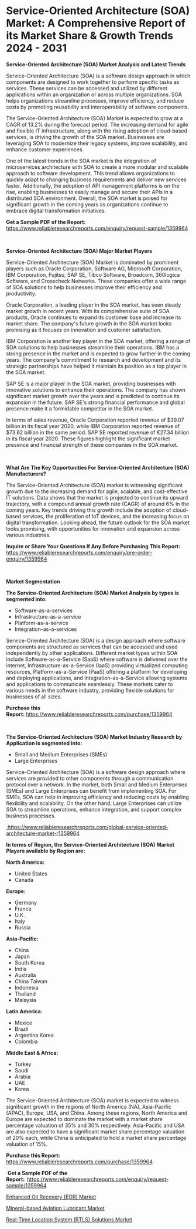 <p><h1>Service-Oriented Architecture (SOA) Market: A Comprehensive Report of its Market Share & Growth Trends 2024 - 2031</h1></p><p><strong>Service-Oriented Architecture (SOA) Market Analysis and Latest Trends</strong></p>
<p><p>Service-Oriented Architecture (SOA) is a software design approach in which components are designed to work together to perform specific tasks as services. These services can be accessed and utilized by different applications within an organization or across multiple organizations. SOA helps organizations streamline processes, improve efficiency, and reduce costs by promoting reusability and interoperability of software components.</p><p>The Service-Oriented Architecture (SOA) Market is expected to grow at a CAGR of 13.2% during the forecast period. The increasing demand for agile and flexible IT infrastructure, along with the rising adoption of cloud-based services, is driving the growth of the SOA market. Businesses are leveraging SOA to modernize their legacy systems, improve scalability, and enhance customer experiences.</p><p>One of the latest trends in the SOA market is the integration of microservices architecture with SOA to create a more modular and scalable approach to software development. This trend allows organizations to quickly adapt to changing business requirements and deliver new services faster. Additionally, the adoption of API management platforms is on the rise, enabling businesses to easily manage and secure their APIs in a distributed SOA environment. Overall, the SOA market is poised for significant growth in the coming years as organizations continue to embrace digital transformation initiatives.</p></p>
<p><strong>Get a Sample PDF of the Report:&nbsp;</strong> <a href="https://www.reliableresearchreports.com/enquiry/request-sample/1359964">https://www.reliableresearchreports.com/enquiry/request-sample/1359964</a></p>
<p>&nbsp;</p>
<p><strong>Service-Oriented Architecture (SOA) Major Market Players</strong></p>
<p><p>Service-Oriented Architecture (SOA) Market is dominated by prominent players such as Oracle Corporation, Software AG, Microsoft Corporation, IBM Corporation, Fujitsu, SAP SE, Tibco Software, Broadcom, 360logica Software, and Crosscheck Networks. These companies offer a wide range of SOA solutions to help businesses improve their efficiency and productivity.</p><p>Oracle Corporation, a leading player in the SOA market, has seen steady market growth in recent years. With its comprehensive suite of SOA products, Oracle continues to expand its customer base and increase its market share. The company's future growth in the SOA market looks promising as it focuses on innovation and customer satisfaction.</p><p>IBM Corporation is another key player in the SOA market, offering a range of SOA solutions to help businesses streamline their operations. IBM has a strong presence in the market and is expected to grow further in the coming years. The company's commitment to research and development and its strategic partnerships have helped it maintain its position as a top player in the SOA market.</p><p>SAP SE is a major player in the SOA market, providing businesses with innovative solutions to enhance their operations. The company has shown significant market growth over the years and is predicted to continue its expansion in the future. SAP SE's strong financial performance and global presence make it a formidable competitor in the SOA market.</p><p>In terms of sales revenue, Oracle Corporation reported revenue of $39.07 billion in its fiscal year 2020, while IBM Corporation reported revenue of $73.62 billion in the same period. SAP SE reported revenue of €27.34 billion in its fiscal year 2020. These figures highlight the significant market presence and financial strength of these companies in the SOA market.</p></p>
<p>&nbsp;</p>
<p><strong>What Are The Key Opportunities For Service-Oriented Architecture (SOA) Manufacturers?</strong></p>
<p><p>The Service-Oriented Architecture (SOA) market is witnessing significant growth due to the increasing demand for agile, scalable, and cost-effective IT solutions. Data shows that the market is projected to continue its upward trajectory, with a compound annual growth rate (CAGR) of around 6% in the coming years. Key trends driving this growth include the adoption of cloud-based services, the proliferation of IoT devices, and the increasing focus on digital transformation. Looking ahead, the future outlook for the SOA market looks promising, with opportunities for innovation and expansion across various industries.</p></p>
<p><strong>Inquire or Share Your Questions If Any Before Purchasing This Report:</strong> <a href="https://www.reliableresearchreports.com/enquiry/pre-order-enquiry/1359964">https://www.reliableresearchreports.com/enquiry/pre-order-enquiry/1359964</a></p>
<p>&nbsp;</p>
<p><strong>Market Segmentation</strong></p>
<p><strong>The Service-Oriented Architecture (SOA) Market Analysis by types is segmented into:</strong></p>
<p><ul><li>Software-as-a-services</li><li>Infrastructure-as-a-service</li><li>Platform-as-a-service</li><li>Integration-as-a-services</li></ul></p>
<p><p>Service-Oriented Architecture (SOA) is a design approach where software components are structured as services that can be accessed and used independently by other applications. Different market types within SOA include Software-as-a-Service (SaaS) where software is delivered over the internet, Infrastructure-as-a-Service (IaaS) providing virtualized computing resources, Platform-as-a-Service (PaaS) offering a platform for developing and deploying applications, and Integration-as-a-Service allowing systems and applications to communicate seamlessly. These markets cater to various needs in the software industry, providing flexible solutions for businesses of all sizes.</p></p>
<p><strong>Purchase this Report:&nbsp;</strong><a href="https://www.reliableresearchreports.com/purchase/1359964">https://www.reliableresearchreports.com/purchase/1359964</a></p>
<p>&nbsp;</p>
<p><strong>The Service-Oriented Architecture (SOA) Market Industry Research by Application is segmented into:</strong></p>
<p><ul><li>Small and Medium Enterprises (SMEs)</li><li>Large Enterprises</li></ul></p>
<p><p>Service-Oriented Architecture (SOA) is a software design approach where services are provided to other components through a communication protocol over a network. In the market, both Small and Medium Enterprises (SMEs) and Large Enterprises can benefit from implementing SOA. For SMEs, SOA can help in improving efficiency and reducing costs by enabling flexibility and scalability. On the other hand, Large Enterprises can utilize SOA to streamline operations, enhance integration, and support complex business processes.</p></p>
<p><a href="https://www.reliableresearchreports.com/global-service-oriented-architecture-market-r1359964">&nbsp;https://www.reliableresearchreports.com/global-service-oriented-architecture-market-r1359964</a></p>
<p><strong>In terms of Region, the Service-Oriented Architecture (SOA) Market Players available by Region are:</strong></p>
<p>
    <p> <strong> North America: </strong>
        <ul>
            <li>United States</li>
            <li>Canada</li>
        </ul>
        </p> 
    <p> <strong> Europe: </strong>
        <ul>
            <li>Germany</li>
            <li>France</li>
            <li>U.K.</li>
            <li>Italy</li>
            <li>Russia</li>
        </ul>
        </p> 
    <p> <strong> Asia-Pacific: </strong>
        <ul>
            <li>China</li>
            <li>Japan</li>
            <li>South Korea</li>
            <li>India</li>
            <li>Australia</li>
            <li>China Taiwan</li>
            <li>Indonesia</li>
            <li>Thailand</li>
            <li>Malaysia</li>
        </ul>
        </p> 
    <p> <strong> Latin America: </strong>
        <ul>
            <li>Mexico</li>
            <li>Brazil</li>
            <li>Argentina Korea</li>
            <li>Colombia</li>
        </ul>
        </p> 
    <p> <strong> Middle East & Africa: </strong>
        <ul>
            <li>Turkey</li>
            <li>Saudi</li>
            <li>Arabia</li>
            <li>UAE</li>
            <li>Korea</li>
        </ul>
    </p>
    </p>
<p><p>The Service-Oriented Architecture (SOA) market is expected to witness significant growth in the regions of North America (NA), Asia-Pacific (APAC), Europe, USA, and China. Among these regions, North America and Europe are expected to dominate the market with a market share percentage valuation of 35% and 30% respectively. Asia-Pacific and USA are also expected to have a significant market share percentage valuation of 20% each, while China is anticipated to hold a market share percentage valuation of 15%.</p></p>
<p><strong>Purchase this Report: </strong><a href="https://www.reliableresearchreports.com/purchase/1359964">https://www.reliableresearchreports.com/purchase/1359964</a></p>
<p>&nbsp;<strong>Get a Sample PDF of the Report:&nbsp;&nbsp;</strong><a href="https://www.reliableresearchreports.com/enquiry/request-sample/1359964">https://www.reliableresearchreports.com/enquiry/request-sample/1359964</a></p>
<p><strong></strong></p>
<p><p><a href="https://www.linkedin.com/pulse/global-enhanced-oil-recovery-eor-market-size-trends-insights-6vwuf">Enhanced Oil Recovery (EOR) Market</a></p><p><a href="https://www.linkedin.com/pulse/mineral-based-aviation-lubricant-market-provides-comprehensive-3zfcf">Mineral-based Aviation Lubricant Market</a></p><p><a href="https://github.com/LaceyZemlak1/Market-Research-Report-List-1/blob/main/real-time-location-system-rtls-solutions-market.md">Real-Time Location System (RTLS) Solutions Market</a></p></p>